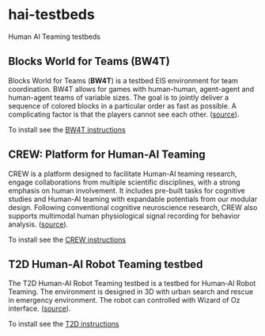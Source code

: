# hai-testbeds

Human AI Teaming testbeds

## Blocks World for Teams (BW4T)

Blocks World for Teams (**BW4T**) is a testbed EIS environment for team coordination. BW4T allows for games with human-human, agent-agent and human-agent teams of variable sizes. The goal is to jointly deliver a sequence of colored blocks in a particular order as fast as possible. A complicating factor is that the players cannot see each other. ([source](https://github.com/rsverhagen94/TU-Delft-Collaborative-AI-Trust)).

To install see the [BW4T instructions](https://nimrobotics.github.io/hai-testbeds/bw4t)

## CREW: Platform for Human-AI Teaming

CREW is a platform designed to facilitate Human-AI teaming research, engage collaborations from multiple scientific disciplines, with a strong emphasis on human involvement. It includes pre-built tasks for cognitive studies and Human-AI teaming with expandable potentials from our modular design. Following conventional cognitive neuroscience research, CREW also supports multimodal human physiological signal recording for behavior analysis. ([source](https://generalroboticslab.github.io/crew-docs/index.html)).

To install see the [CREW instructions](https://github.com/nimRobotics/hai-testbeds/blob/master/crew.md)

## T2D Human-AI Robot Teaming testbed

The T2D Human-AI Robot Teaming testbed is a testbed for Human-AI Robot Teaming. The environment is designed in 3D with urban search and rescue in emergency environment. The robot can controlled with Wizard of Oz interface. ([source](https://dl.acm.org/doi/abs/10.1145/3610978.3640649)).

To install see the [T2D instructions](t2d.md)
